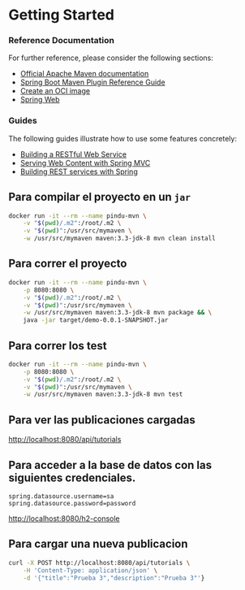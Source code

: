 # Getting Started

### Reference Documentation
For further reference, please consider the following sections:

* [Official Apache Maven documentation](https://maven.apache.org/guides/index.html)
* [Spring Boot Maven Plugin Reference Guide](https://docs.spring.io/spring-boot/docs/2.6.2/maven-plugin/reference/html/)
* [Create an OCI image](https://docs.spring.io/spring-boot/docs/2.6.2/maven-plugin/reference/html/#build-image)
* [Spring Web](https://docs.spring.io/spring-boot/docs/2.6.2/reference/htmlsingle/#boot-features-developing-web-applications)

### Guides
The following guides illustrate how to use some features concretely:

* [Building a RESTful Web Service](https://spring.io/guides/gs/rest-service/)
* [Serving Web Content with Spring MVC](https://spring.io/guides/gs/serving-web-content/)
* [Building REST services with Spring](https://spring.io/guides/tutorials/bookmarks/)


## Para compilar el proyecto en un **`jar`**
```sh
docker run -it --rm --name pindu-mvn \
    -v "$(pwd)/.m2":/root/.m2 \
    -v "$(pwd)":/usr/src/mymaven \
    -w /usr/src/mymaven maven:3.3-jdk-8 mvn clean install
```

## Para correr el proyecto
```sh
docker run -it --rm --name pindu-mvn \
    -p 8080:8080 \
    -v "$(pwd)/.m2":/root/.m2 \
    -v "$(pwd)":/usr/src/mymaven \
    -w /usr/src/mymaven maven:3.3-jdk-8 mvn package && \
    java -jar target/demo-0.0.1-SNAPSHOT.jar
```

## Para correr los test
```sh
docker run -it --rm --name pindu-mvn \
    -p 8080:8080 \
    -v "$(pwd)/.m2":/root/.m2 \
    -v "$(pwd)":/usr/src/mymaven \
    -w /usr/src/mymaven maven:3.3-jdk-8 mvn test
```
## Para ver las publicaciones cargadas
[http://localhost:8080/api/tutorials](http://localhost:8080/api/tutorials)

## Para acceder a la base de datos con las siguientes credenciales.
```
spring.datasource.username=sa
spring.datasource.password=password
```

[http://localhost:8080/h2-console](http://localhost:8080/h2-console)

## Para cargar una nueva publicacion
```sh
curl -X POST http://localhost:8080/api/tutorials \
    -H 'Content-Type: application/json' \
    -d '{"title":"Prueba 3","description":"Prueba 3"'}
```